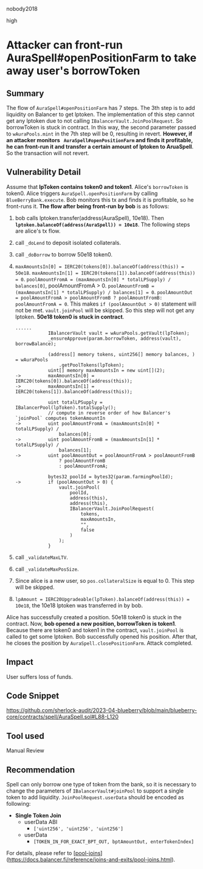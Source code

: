 nobody2018

high

# Attacker can front-run AuraSpell#openPositionFarm to take away user's borrowToken

## Summary

The flow of `AuraSpell#openPositionFarm` has 7 steps. The 3th step is to add liquidity on Balancer to get lptoken. The implementation of this step cannot get any lptoken due to not calling `IBalancerVault.JoinPoolRequest`. So borrowToken is stuck in contract. In this way, the second parameter passed to `wAuraPools.mint` in the 7th step will be 0, resulting in revert. **However, if an attacker monitors   `AuraSpell#openPositionFarm` and finds it profitable, he can front-run it and transfer a certain amount of lptoken to AruaSpell**. So the transaction will not revert.

## Vulnerability Detail

Assume that **lpToken contains token0 and token1**. Alice's `borrowToken` is token0. Alice triggers `AuraSpell.openPositionFarm` by calling `BlueBerryBank.execute`. Bob monitors this tx and finds it is profitable, so he front-runs it. **The flow after being front-run by bob** is as follows:

1.  bob calls lptoken.transfer(address(AuraSpell), 10e18). Then **`lptoken.balanceOf(address(AuraSpell)) = 10e18`**. The following steps are alice's tx flow.
    
2.  call `_doLend` to deposit isolated collaterals.
    
3.  call `_doBorrow` to borrow 50e18 token0.
    
4.  `maxAmountsIn[0] = IERC20(tokens[0]).balanceOf(address(this)) = 50e18`.
    `maxAmountsIn[1] = IERC20(tokens[1]).balanceOf(address(this)) = 0`.
    `poolAmountFromA = (maxAmountsIn[0] * totalLPSupply) / balances[0]`, poolAmountFromA > 0.
    `poolAmountFromB = (maxAmountsIn[1] * totalLPSupply) / balances[1] = 0`.
    `poolAmountOut = poolAmountFromA > poolAmountFromB ? poolAmountFromB: poolAmountFromA = 0`.
    This makes `if (poolAmountOut > 0)` statement will not be met. `vault.joinPool` will be skipped. So this step will not get any lptoken. **50e18 token0 is stuck in contract**.
    
    ```solidity
    ......
                IBalancerVault vault = wAuraPools.getVault(lpToken);
                _ensureApprove(param.borrowToken, address(vault), borrowBalance);
    
                (address[] memory tokens, uint256[] memory balances, ) = wAuraPools
                    .getPoolTokens(lpToken);
                uint[] memory maxAmountsIn = new uint[](2);
    ->          maxAmountsIn[0] = IERC20(tokens[0]).balanceOf(address(this));
    ->          maxAmountsIn[1] = IERC20(tokens[1]).balanceOf(address(this));
    
                uint totalLPSupply = IBalancerPool(lpToken).totalSupply();
                // compute in reverse order of how Balancer's `joinPool` computes tokenAmountIn
    ->          uint poolAmountFromA = (maxAmountsIn[0] * totalLPSupply) /
                    balances[0];
    ->          uint poolAmountFromB = (maxAmountsIn[1] * totalLPSupply) /
                    balances[1];
    ->          uint poolAmountOut = poolAmountFromA > poolAmountFromB
                    ? poolAmountFromB
                    : poolAmountFromA;
    
                bytes32 poolId = bytes32(param.farmingPoolId);
    ->          if (poolAmountOut > 0) {
                    vault.joinPool(
                        poolId,
                        address(this),
                        address(this),
                        IBalancerVault.JoinPoolRequest(
                            tokens,
                            maxAmountsIn,
                            "",
                            false
                        )
                    );
                }
    ```
    
5.  call `_validateMaxLTV`.
    
6.  call `_validateMaxPosSize`.
    
7.  Since alice is a new user, so `pos.collateralSize` is equal to 0. This step will be skipped.
    
8.  `lpAmount = IERC20Upgradeable(lpToken).balanceOf(address(this)) = 10e18`, the 10e18 lptoken was transferred in by bob.
    

Alice has successfully created a position. 50e18 token0 is stuck in the contract. Now, **bob opened a new position, borrowToken is token1**. Because there are token0 and token1 in the contract, `vault.joinPool` is called to get some lptoken. Bob successfully opened his position. After that, he closes the position by `AuraSpell.closePositionFarm`. Attack completed.

## Impact

User suffers loss of funds.

## Code Snippet

https://github.com/sherlock-audit/2023-04-blueberry/blob/main/blueberry-core/contracts/spell/AuraSpell.sol#L88-L120

## Tool used

Manual Review

## Recommendation

Spell can only borrow one type of token from the bank, so it is necessary to change the parameters of `IBalancerVault#joinPool` to support a single token to add liquidity. `JoinPoolRequest.userData` should be encoded as following:

- **Single Token Join**
    - userData ABI
        - `['uint256', 'uint256', 'uint256']`
    - userData
        - `[TOKEN_IN_FOR_EXACT_BPT_OUT, bptAmountOut, enterTokenIndex]`

For details, please refer to [[pool-joins](https://docs.balancer.fi/reference/joins-and-exits/pool-joins.html)](https://docs.balancer.fi/reference/joins-and-exits/pool-joins.html).